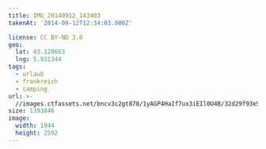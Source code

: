 ```yaml
---
title: IMG_20140912_143403
takenAt: '2014-09-12T12:34:03.000Z'

license: CC BY-ND 3.0
geo:
  lat: 43.120663
  lng: 5.931344
tags:
  - urlaub
  - frankreich
  - camping
url: >-
  //images.ctfassets.net/bncv3c2gt878/1yAGP4HaIf7ux3iEIl0U4B/32d29f93e5c57dd5b46bf0bc906b9a3f/img_20140912_143403_28208744342_o
size: 1393846
image:
  width: 1944
  height: 2592
---
```

